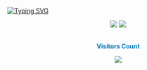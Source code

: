 [![Typing SVG](https://readme-typing-svg.demolab.com/?center=true&vcenter=true&width=1000&size=35&lines=Be+Welcome+:\);My+name+is+Samuel+Mendes;I'm+Graduated+Systems+Development)](https://git.io/typing-svg)

<div align="center" dir="auto">
    <a href="mailto:samuelpanzer@gmail.com"> <img
            src="https://camo.githubusercontent.com/927d6b3961fa048ff7303daf291cb5869dfa25018997cf8c1373c2f6a85b1458/68747470733a2f2f696d672e736869656c64732e696f2f62616467652f2d476d61696c2d2532333333333f7374796c653d666f722d7468652d6261646765266c6f676f3d676d61696c266c6f676f436f6c6f723d7768697465"
            data-canonical-src="https://img.shields.io/badge/-Gmail-%23333?style=for-the-badge&amp;logo=gmail&amp;logoColor=white"
            style="max-width: 100%;"></a>
    <a href="https://www.linkedin.com/in/samuel-erotides-m-mendes-60954157/" rel="nofollow"><img
            src="https://camo.githubusercontent.com/c00f87aeebbec37f3ee0857cc4c20b21fefde8a96caf4744383ebfe44a47fe3f/68747470733a2f2f696d672e736869656c64732e696f2f62616467652f2d4c696e6b6564496e2d2532333030373742353f7374796c653d666f722d7468652d6261646765266c6f676f3d6c696e6b6564696e266c6f676f436f6c6f723d7768697465"
            data-canonical-src="https://img.shields.io/badge/-LinkedIn-%230077B5?style=for-the-badge&amp;logo=linkedin&amp;logoColor=white"
            style="max-width: 100%;"></a>
</div>

<div align="center" dir="auto">
    <br>
    <p align="centre" dir="auto" style="color: #0072b1;"><b>Visitors Count</b></p>
    <p align="center" dir="auto"><a target="_blank" rel="noopener noreferrer nofollow"
            href="https://camo.githubusercontent.com/451781729441461e1b1b20fc06710cbd523fe049fac167843be97bc1c6021fa1/68747470733a2f2f70726f66696c652d636f756e7465722e676c697463682e6d652f7b6361726f6c626172626f73613130317d2f636f756e742e737667"><img
                align="center"
                src="https://profile-counter.glitch.me/{666panzer666}/count.svg"
                data-canonical-src="https://profile-counter.glitch.me/{666panzer666}/count.svg"
                style="max-width: 100%;"></a></p>
    <br>
</div>
